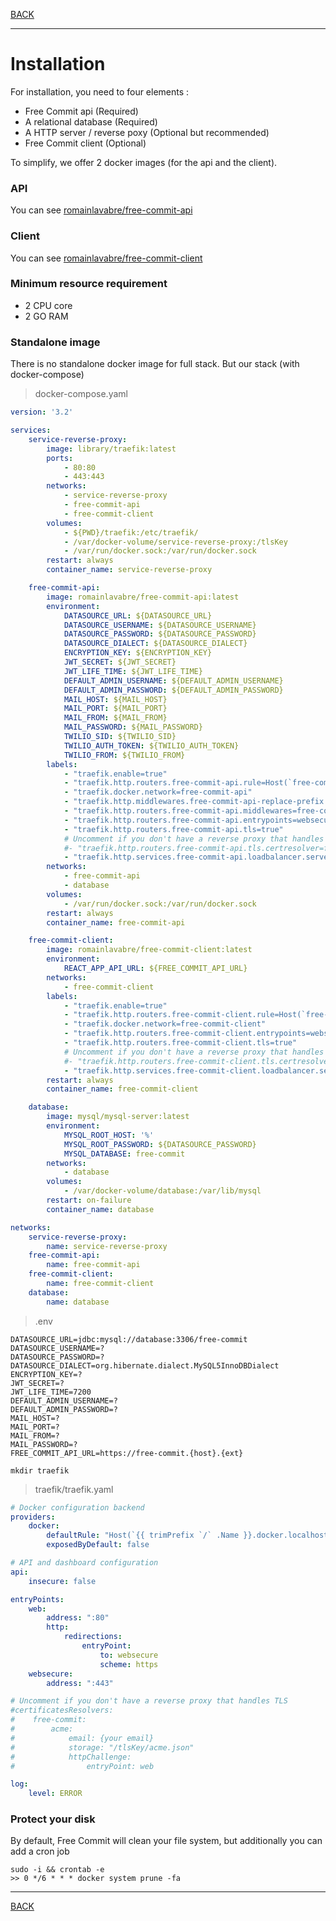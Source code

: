 [BACK](../README.md)
___

# Installation

For installation, you need to four elements :

* Free Commit api (Required)
* A relational database (Required)
* A HTTP server / reverse poxy (Optional but recommended)
* Free Commit client (Optional)

To simplify, we offer 2 docker images (for the api and the client). <br>

### API

You can see [romainlavabre/free-commit-api](https://hub.docker.com/r/romainlavabre/free-commit-api)

### Client

You can see [romainlavabre/free-commit-client](https://hub.docker.com/r/romainlavabre/free-commit-client)

### Minimum resource requirement

* 2 CPU core
* 2 GO RAM

### Standalone image

There is no standalone docker image for full stack.
But our stack (with docker-compose)

> docker-compose.yaml

```yaml
version: '3.2'

services:
    service-reverse-proxy:
        image: library/traefik:latest
        ports:
            - 80:80
            - 443:443
        networks:
            - service-reverse-proxy
            - free-commit-api
            - free-commit-client
        volumes:
            - ${PWD}/traefik:/etc/traefik/
            - /var/docker-volume/service-reverse-proxy:/tlsKey
            - /var/run/docker.sock:/var/run/docker.sock
        restart: always
        container_name: service-reverse-proxy

    free-commit-api:
        image: romainlavabre/free-commit-api:latest
        environment:
            DATASOURCE_URL: ${DATASOURCE_URL}
            DATASOURCE_USERNAME: ${DATASOURCE_USERNAME}
            DATASOURCE_PASSWORD: ${DATASOURCE_PASSWORD}
            DATASOURCE_DIALECT: ${DATASOURCE_DIALECT}
            ENCRYPTION_KEY: ${ENCRYPTION_KEY}
            JWT_SECRET: ${JWT_SECRET}
            JWT_LIFE_TIME: ${JWT_LIFE_TIME}
            DEFAULT_ADMIN_USERNAME: ${DEFAULT_ADMIN_USERNAME}
            DEFAULT_ADMIN_PASSWORD: ${DEFAULT_ADMIN_PASSWORD}
            MAIL_HOST: ${MAIL_HOST}
            MAIL_PORT: ${MAIL_PORT}
            MAIL_FROM: ${MAIL_FROM}
            MAIL_PASSWORD: ${MAIL_PASSWORD}
            TWILIO_SID: ${TWILIO_SID}
            TWILIO_AUTH_TOKEN: ${TWILIO_AUTH_TOKEN}
            TWILIO_FROM: ${TWILIO_FROM}
        labels:
            - "traefik.enable=true"
            - "traefik.http.routers.free-commit-api.rule=Host(`free-commit.{domain}.{ext}`) && PathPrefix(`/api`)"
            - "traefik.docker.network=free-commit-api"
            - "traefik.http.middlewares.free-commit-api-replace-prefix.stripprefix.prefixes=/api"
            - "traefik.http.routers.free-commit-api.middlewares=free-commit-api-replace-prefix@docker"
            - "traefik.http.routers.free-commit-api.entrypoints=websecure"
            - "traefik.http.routers.free-commit-api.tls=true"
            # Uncomment if you don't have a reverse proxy that handles TLS
            #- "traefik.http.routers.free-commit-api.tls.certresolver=free-commit"
            - "traefik.http.services.free-commit-api.loadbalancer.server.port=8080"
        networks:
            - free-commit-api
            - database
        volumes:
            - /var/run/docker.sock:/var/run/docker.sock
        restart: always
        container_name: free-commit-api

    free-commit-client:
        image: romainlavabre/free-commit-client:latest
        environment:
            REACT_APP_API_URL: ${FREE_COMMIT_API_URL}
        networks:
            - free-commit-client
        labels:
            - "traefik.enable=true"
            - "traefik.http.routers.free-commit-client.rule=Host(`free-commit.{domain}.{ext}`)"
            - "traefik.docker.network=free-commit-client"
            - "traefik.http.routers.free-commit-client.entrypoints=websecure"
            - "traefik.http.routers.free-commit-client.tls=true"
            # Uncomment if you don't have a reverse proxy that handles TLS
            #- "traefik.http.routers.free-commit-client.tls.certresolver=free-commit"
            - "traefik.http.services.free-commit-client.loadbalancer.server.port=80"
        restart: always
        container_name: free-commit-client

    database:
        image: mysql/mysql-server:latest
        environment:
            MYSQL_ROOT_HOST: '%'
            MYSQL_ROOT_PASSWORD: ${DATASOURCE_PASSWORD}
            MYSQL_DATABASE: free-commit
        networks:
            - database
        volumes:
            - /var/docker-volume/database:/var/lib/mysql
        restart: on-failure
        container_name: database

networks:
    service-reverse-proxy:
        name: service-reverse-proxy
    free-commit-api:
        name: free-commit-api
    free-commit-client:
        name: free-commit-client
    database:
        name: database
```

> .env

```env
DATASOURCE_URL=jdbc:mysql://database:3306/free-commit
DATASOURCE_USERNAME=?
DATASOURCE_PASSWORD=?
DATASOURCE_DIALECT=org.hibernate.dialect.MySQL5InnoDBDialect
ENCRYPTION_KEY=?
JWT_SECRET=?
JWT_LIFE_TIME=7200
DEFAULT_ADMIN_USERNAME=?
DEFAULT_ADMIN_PASSWORD=?
MAIL_HOST=?
MAIL_PORT=?
MAIL_FROM=?
MAIL_PASSWORD=?
FREE_COMMIT_API_URL=https://free-commit.{host}.{ext}
```

```shell script
mkdir traefik
```

> traefik/traefik.yaml

```yaml
# Docker configuration backend
providers:
    docker:
        defaultRule: "Host(`{{ trimPrefix `/` .Name }}.docker.localhost`)"
        exposedByDefault: false

# API and dashboard configuration
api:
    insecure: false

entryPoints:
    web:
        address: ":80"
        http:
            redirections:
                entryPoint:
                    to: websecure
                    scheme: https
    websecure:
        address: ":443"

# Uncomment if you don't have a reverse proxy that handles TLS
#certificatesResolvers:
#    free-commit:
#        acme:
#            email: {your email}
#            storage: "/tlsKey/acme.json"
#            httpChallenge:
#                entryPoint: web

log:
    level: ERROR
```

### Protect your disk

By default, Free Commit will clean your file system, but additionally you can add a cron job

```shell script
sudo -i && crontab -e
>> 0 */6 * * * docker system prune -fa
``` 

___
[BACK](../README.md)
